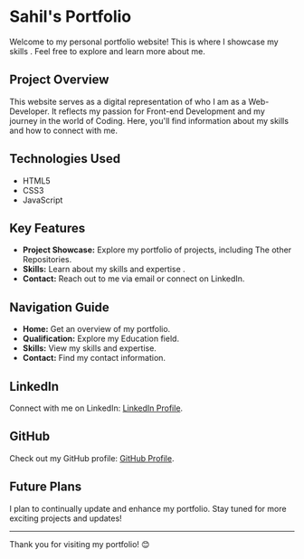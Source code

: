 # Sahil's Portfolio

Welcome to my personal portfolio website! This is where I showcase my skills . Feel free to explore and learn more about me.

## Project Overview

This website serves as a digital representation of who I am as a Web-Developer. It reflects my passion for Front-end Development and my journey in the world of Coding. Here, you'll find information about my skills and how to connect with me.


## Technologies Used

- HTML5
- CSS3
- JavaScript

## Key Features

- **Project Showcase:** Explore my portfolio of projects, including The other Repositories.
- **Skills:** Learn about my skills and expertise .
- **Contact:** Reach out to me via email or connect on LinkedIn.

## Navigation Guide

- **Home:** Get an overview of my portfolio.
- **Qualification:** Explore my Education field.
- **Skills:** View my skills and expertise.
- **Contact:** Find my contact information.

<!-- ## Resume

You can download my resume for more details: [Download Resume](/resume//Sahil_Resume.pdf). -->

## LinkedIn

Connect with me on LinkedIn: [LinkedIn Profile](https://www.linkedin.com/in/sahil-ismailnavar).

## GitHub

Check out my GitHub profile: [GitHub Profile](https://github.com/sahil-s-i).


## Future Plans

I plan to continually update and enhance my portfolio. Stay tuned for more exciting projects and updates!


---

Thank you for visiting my portfolio! 😊
